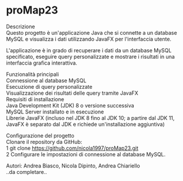 # proMap23


Descrizione <br>
Questo progetto è un'applicazione Java che si connette a un database MySQL e visualizza i dati utilizzando JavaFX per l'interfaccia utente.

L'applicazione è in grado di recuperare i dati da un database MySQL specificato, eseguire query personalizzate e mostrare i risultati in una interfaccia grafica interattiva.

Funzionalità principali <br>
Connessione al database MySQL <br>
Esecuzione di query personalizzate <br>
Visualizzazione dei risultati delle query tramite JavaFX <br>
Requisiti di installazione <br>
Java Development Kit (JDK) 8 o versione successiva <br>
MySQL Server installato e in esecuzione <br>
Librerie JavaFX (incluso nel JDK 8 fino al JDK 10; a partire dal JDK 11, JavaFX è separato dal JDK e richiede un'installazione aggiuntiva) <br>

Configurazione del progetto <br>
Clonare il repository da GitHub: <br>
1 git clone https://github.com/nicola1997/proMap23.git <br>
2 Configurare le impostazioni di connessione al database MySQL. <br>

Autori: Andrea Biasco, Nicola Dipinto, Andrea Chiariello <br>
..da completare..

